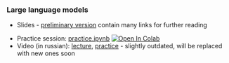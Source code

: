 ### Large language models


* Slides - [preliminary version](https://1drv.ms/p/s!AuhF_4id_xZwg3EuZ-FQl8N_nuyF?e=IzBwgf) contain many links for further reading
- Practice session: [practice.ipynb](./practice.ipynb) [![Open In Colab](https://colab.research.google.com/assets/colab-badge.svg)](https://colab.research.google.com/github/yandexdataschool/nlp_course/blob/2023/week06_llm/practice.ipynb)
- Video (in russian): [lecture](https://disk.yandex.ru/i/YCRr1gRuzXpZJA), [practice](https://disk.yandex.ru/i/1HaYtOxWZlHB5g) - slightly outdated, will be replaced with new ones soon


